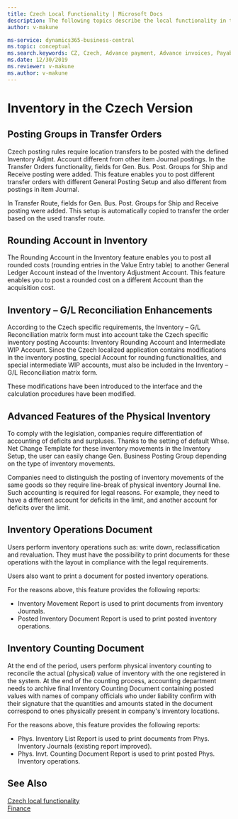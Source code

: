 ```yaml
---
title: Czech Local Functionality | Microsoft Docs
description: The following topics describe the local functionality in the Czech version of Business Central.
author: v-makune

ms-service: dynamics365-business-central
ms.topic: conceptual
ms.search.keywords: CZ, Czech, Advance payment, Advance invoices, Payables, Finance,  Cash, EET, Cash Desk
ms.date: 12/30/2019
ms.reviewer: v-makune
ms.author: v-makune
---
```



# Inventory in the Czech Version

## Posting Groups in Transfer Orders
Czech posting rules require location transfers to be posted with the defined Inventory Adjmt. Account different from other item Journal postings.
In the Transfer Orders functionality, fields for Gen. Bus. Post. Groups for Ship and Receive posting were added. This feature enables you to post different transfer orders with different General Posting Setup and also different from postings in item Journal.

In Transfer Route, fields for Gen. Bus. Post. Groups for Ship and Receive posting were added. This setup is automatically copied to transfer the order based on the used transfer route.

## Rounding Account in Inventory
The Rounding Account in the Inventory feature enables you to post all rounded costs (rounding entries in the Value Entry table) to another General Ledger Account instead of the Inventory Adjustment Account. This feature enables you to post a rounded cost on a different Account than the acquisition cost.

## Inventory – G/L Reconciliation Enhancements
According to the Czech specific requirements, the Inventory – G/L Reconciliation matrix form must into account take the Czech specific inventory posting Accounts: Inventory Rounding Account and Intermediate WIP Account. Since the Czech localized application contains modifications in the inventory posting, special Account for rounding functionalities, and special intermediate WIP accounts, must also be included in the Inventory – G/L Reconciliation matrix form.

These modifications have been introduced to the interface and the calculation procedures have been modified.

## Advanced Features of the Physical Inventory
To comply with the legislation, companies require differentiation of accounting of deficits and surpluses. Thanks to the setting of default Whse. Net Change Template for these inventory movements in the Inventory Setup, the user can easily change Gen. Business Posting Group depending on the type of inventory movements.

Companies need to distinguish the posting of inventory movements of the same goods so they require line-break of physical inventory Journal line. Such accounting is required for legal reasons. For example, they need to have a different account for deficits in the limit, and another account for deficits over the limit.

## Inventory Operations Document
Users perform inventory operations such as: write down, reclassification and revaluation. They must have the possibility to print documents for these operations with the layout in compliance with the legal requirements.

Users also want to print a document for posted inventory operations.

For the reasons above, this feature provides the following reports:

- Inventory Movement Report is used to print documents from inventory Journals.
- Posted Inventory Document Report is used to print posted inventory operations.

## Inventory Counting Document
At the end of the period, users perform physical inventory counting to reconcile the actual (physical) value of inventory with the one registered in the system. At the end of the counting process, accounting department needs to archive final Inventory Counting Document containing posted values with names of company officials who under liability confirm with their signature that the quantities and amounts stated in the document correspond to ones physically present in company's inventory locations.

For the reasons above, this feature provides the following reports:

- Phys. Inventory List Report is used to print documents from Phys. Inventory Journals (existing report improved).
- Phys. Invt. Counting Document Report is used to print posted Phys. Inventory operations. 

## See Also

[Czech local functionality](czech-local-functionality.md)  
[Finance](../../finance.md)